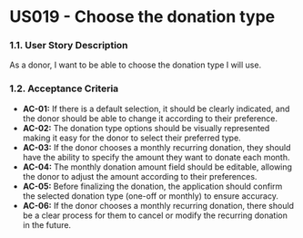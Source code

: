 # US019 - Choose the donation type

### 1.1. User Story Description
As a donor, I want to be able to choose the donation type I will use.

### 1.2. Acceptance Criteria
* **AC-01:** If there is a default selection, it should be clearly indicated, and the donor should be able to change it according to their preference.
* **AC-02:** The donation type options should be visually represented making it easy for the donor to select their preferred type.
* **AC-03:** If the donor chooses a monthly recurring donation, they should have the ability to specify the amount they want to donate each month.
* **AC-04:** The monthly donation amount field should be editable, allowing the donor to adjust the amount according to their preferences.
* **AC-05:** Before finalizing the donation, the application should confirm the selected donation type (one-off or monthly) to ensure accuracy.
* **AC-06:** If the donor chooses a monthly recurring donation, there should be a clear process for them to cancel or modify the recurring donation in the future.
